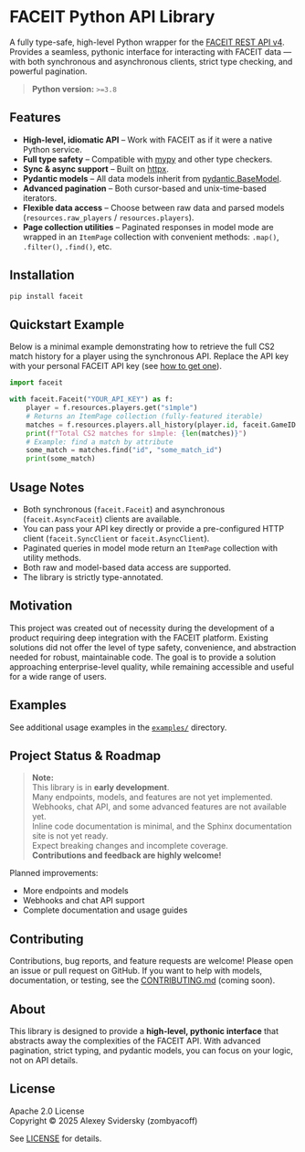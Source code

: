 # FACEIT Python API Library

A fully type-safe, high-level Python wrapper for the [FACEIT REST API v4](https://docs.faceit.com/docs).
Provides a seamless, pythonic interface for interacting with FACEIT data — with both synchronous and asynchronous clients, strict type checking, and powerful pagination.

> **Python version:** `>=3.8`

## Features

- **High-level, idiomatic API** – Work with FACEIT as if it were a native Python service.
- **Full type safety** – Compatible with [mypy](https://mypy-lang.org/) and other type checkers.
- **Sync & async support** – Built on [httpx](https://www.python-httpx.org/).
- **Pydantic models** – All data models inherit from [pydantic.BaseModel](https://docs.pydantic.dev/latest/usage/models/).
- **Advanced pagination** – Both cursor-based and unix-time-based iterators.
- **Flexible data access** – Choose between raw data and parsed models (`resources.raw_players` / `resources.players`).
- **Page collection utilities** – Paginated responses in model mode are wrapped in an `ItemPage` collection with convenient methods: `.map()`, `.filter()`, `.find()`, etc.

## Installation

```bash
pip install faceit
```

## Quickstart Example

Below is a minimal example demonstrating how to retrieve the full CS2 match history for a player using the synchronous API.
Replace the API key with your personal FACEIT API key (see [how to get one](https://docs.faceit.com/getting-started/authentication/api-keys)).

```python
import faceit

with faceit.Faceit("YOUR_API_KEY") as f:
    player = f.resources.players.get("s1mple")
    # Returns an ItemPage collection (fully-featured iterable)
    matches = f.resources.players.all_history(player.id, faceit.GameID.CS2)
    print(f"Total CS2 matches for s1mple: {len(matches)}")
    # Example: find a match by attribute
    some_match = matches.find("id", "some_match_id")
    print(some_match)
```

## Usage Notes

- Both synchronous (`faceit.Faceit`) and asynchronous (`faceit.AsyncFaceit`) clients are available.
- You can pass your API key directly or provide a pre-configured HTTP client (`faceit.SyncClient` or `faceit.AsyncClient`).
- Paginated queries in model mode return an `ItemPage` collection with utility methods.
- Both raw and model-based data access are supported.
- The library is strictly type-annotated.

## Motivation

This project was created out of necessity during the development of a product requiring deep integration with the FACEIT platform.
Existing solutions did not offer the level of type safety, convenience, and abstraction needed for robust, maintainable code.
The goal is to provide a solution approaching enterprise-level quality, while remaining accessible and useful for a wide range of users.

## Examples

See additional usage examples in the [`examples/`](examples/) directory.

## Project Status & Roadmap

> **Note:**  
> This library is in **early development**.  
> Many endpoints, models, and features are not yet implemented.  
> Webhooks, chat API, and some advanced features are not available yet.  
> Inline code documentation is minimal, and the Sphinx documentation site is not yet ready.  
> Expect breaking changes and incomplete coverage.  
> **Contributions and feedback are highly welcome!**

Planned improvements:

- More endpoints and models
- Webhooks and chat API support
- Complete documentation and usage guides

## Contributing

Contributions, bug reports, and feature requests are welcome!
Please open an issue or pull request on GitHub.
If you want to help with models, documentation, or testing, see the [CONTRIBUTING.md](CONTRIBUTING.md) (coming soon).

## About

This library is designed to provide a **high-level, pythonic interface** that abstracts away the complexities of the FACEIT API.
With advanced pagination, strict typing, and pydantic models, you can focus on your logic, not on API details.

## License

Apache 2.0 License  
Copyright © 2025 Alexey Svidersky (zombyacoff)

See [LICENSE](LICENSE) for details.
